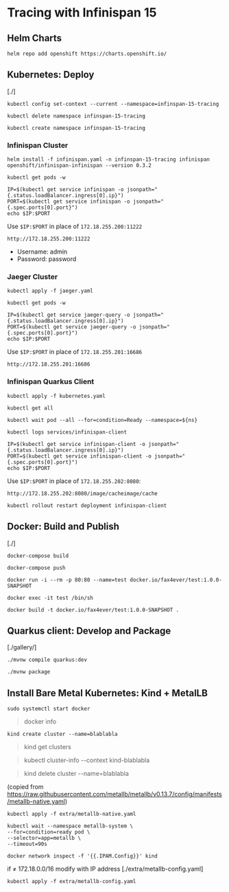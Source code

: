 # Tracing with Infinispan 15

## Helm Charts

```
helm repo add openshift https://charts.openshift.io/
```

## Kubernetes: Deploy

[./]

``` shell
kubectl config set-context --current --namespace=infinspan-15-tracing
```

``` shell
kubectl delete namespace infinspan-15-tracing
```

``` shell
kubectl create namespace infinspan-15-tracing
```

### Infinispan Cluster

``` shell
helm install -f infinispan.yaml -n infinspan-15-tracing infinispan openshift/infinispan-infinispan --version 0.3.2
```

``` shell
kubectl get pods -w
```

``` shell
IP=$(kubectl get service infinispan -o jsonpath="{.status.loadBalancer.ingress[0].ip}")
PORT=$(kubectl get service infinispan -o jsonpath="{.spec.ports[0].port}")
echo $IP:$PORT
```

Use `$IP:$PORT` in place of `172.18.255.200:11222`
``` shell
http://172.18.255.200:11222
```
* Username: admin
* Password: password

### Jaeger Cluster

``` shell
kubectl apply -f jaeger.yaml
```

``` shell
kubectl get pods -w
```

``` shell
IP=$(kubectl get service jaeger-query -o jsonpath="{.status.loadBalancer.ingress[0].ip}")
PORT=$(kubectl get service jaeger-query -o jsonpath="{.spec.ports[0].port}")
echo $IP:$PORT
```

Use `$IP:$PORT` in place of `172.18.255.201:16686`
``` shell
http://172.18.255.201:16686
```

### Infinispan Quarkus Client

``` shell
kubectl apply -f kubernetes.yaml
```

``` shell
kubectl get all
```

``` shell
kubectl wait pod --all --for=condition=Ready --namespace=${ns}
```

``` shell
kubectl logs services/infinispan-client
```

``` shell
IP=$(kubectl get service infinispan-client -o jsonpath="{.status.loadBalancer.ingress[0].ip}")
PORT=$(kubectl get service infinispan-client -o jsonpath="{.spec.ports[0].port}")
echo $IP:$PORT
```

Use `$IP:$PORT` in place of `172.18.255.202:8080`:
``` web
http://172.18.255.202:8080/image/cacheimage/cache
```

```
kubectl rollout restart deployment infinispan-client
```

## Docker: Build and Publish

[./]

``` shell
docker-compose build
```

``` shell
docker-compose push
```

``` shell
docker run -i --rm -p 80:80 --name=test docker.io/fax4ever/test:1.0.0-SNAPSHOT
```

``` shell
docker exec -it test /bin/sh
```

``` shell
docker build -t docker.io/fax4ever/test:1.0.0-SNAPSHOT .
```

## Quarkus client: Develop and Package

[./gallery/]

``` shell
./mvnw compile quarkus:dev
```

``` shell
./mvnw package
```

## Install Bare Metal Kubernetes: Kind + MetalLB

``` shell
sudo systemctl start docker
```

> docker info

``` shell
kind create cluster --name=blablabla
```

> kind get clusters

> kubectl cluster-info --context kind-blablabla

> kind delete cluster --name=blablabla

(copied from https://raw.githubusercontent.com/metallb/metallb/v0.13.7/config/manifests/metallb-native.yaml)
``` shell
kubectl apply -f extra/metallb-native.yaml
```

``` shell
kubectl wait --namespace metallb-system \
--for=condition=ready pod \
--selector=app=metallb \
--timeout=90s
```

``` shell
docker network inspect -f '{{.IPAM.Config}}' kind
```

if ≠ 172.18.0.0/16
  modify with IP address [./extra/metallb-config.yaml]
```
kubectl apply -f extra/metallb-config.yaml
```
